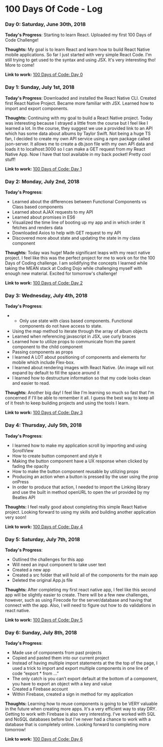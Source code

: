 # 100 Days Of Code - Log

### Day 0: Saturday, June 30th, 2018

**Today's Progress**: Starting to learn React. Uploaded my first 100 Days of Code Challenge!

**Thoughts:** My goal is to learn React and learn how to build React Native mobile applications. So far I just started with very simple React Code. I'm still trying to get used to the syntax and using JSX. It's very interesting tho! More to come!

**Link to work:** [100 Days of Code: Day 0](https://github.com/storrence88/100_days_of_code)


### Day 1: Sunday, July 1st, 2018

**Today's Progress**: Downloaded and installed the React Native CLI. Created first React Native Project. Became more familiar with JSX. Learned how to import and export components.

**Thoughts:** Continuing with my goal to build a React Native project. Today was interesting because I strayed a little from the course but I feel like I learned a lot. In the course, they suggest we use a provided link to an API which has some data about albums by Taylor Swift. Not being a huge TS fan, I decided to create my own API service using a npm package called json-server. It allows me to create a db.json file with my own API data and loads it to localhost:3000 so I can make a GET request from my React Native App. Now I have that tool available in my back pocket! Pretty cool stuff!

**Link to work:** [100 Days of Code: Day 1](https://github.com/storrence88/100_days_of_code/tree/master/day_1/albums)


### Day 2: Monday, July 2nd, 2018

**Today's Progress**: 
- Learned about the differences between Functional Components vs Class based components
- Learned about AJAX requests to my API
- Learned about promises in ES6
- Visualized the time line of booting up my app and in which order it fetches and renders data
- Downloaded Axios to help with GET request to my API
- Discovered more about state and updating the state in my class component

**Thoughts:** Today was huge! Made significant leaps with my react native project. I feel like this was the perfect project for me to work on for the 100 Days of Coding challenge. I am solidifying the concepts I learned while taking the MEAN stack at Coding Dojo while challenging myself with enough new material. Excited for tomorrow's challenge!

**Link to work:** [100 Days of Code: Day 2](https://github.com/storrence88/100_days_of_code/tree/master/day_2)


### Day 3: Wednesday, July 4th, 2018

**Today's Progress**: 
- - Only use state with class based components. Functional components do not have access to state.
- Using the map method to iterate through the array of album objects
- Learned when referencing javascript in JSX, use curly braces
- Learned how to utilize props to communicate from the parent component to the child component
- Passing components as props
- I learned A LOT about positioning of components and elements for mobile which include Flex-box.
- I learned about rendering images with React Native. (An image will not expand by default to fill the space around it
- I learned how to destructure information so that my code looks clean and easier to read.

**Thoughts:** Another big day! I feel like I'm learning so much so fast that I'm concerned if I'll be able to remember it all. I guess the best way to keep all of it fresh to keep building projects and using the tools I learn. 

**Link to work:** [100 Days of Code: Day 3](https://github.com/storrence88/100_days_of_code/tree/master/day_3)


### Day 4: Thursday, July 5th, 2018

**Today's Progress**: 
- I learned how to make my application scroll by importing and using ScrollView
- How to create button component and style it
- Making the button component have a UX response when clicked by fading the opacity
- How to make the button component reusable by utilizing props
- Producing an action when a button is pressed by the user using the prop onPress
- In order to produce that action, I needed to import the Linking library and use the built in method openURL to open the url provided by my Beatles API

**Thoughts:** I feel really good about completing this simple React Native project. Looking forward to using my skills and building another application very soon!

**Link to work:** [100 Days of Code: Day 4](https://github.com/storrence88/100_days_of_code/tree/master/day_4)


### Day 5: Saturday, July 7th, 2018

**Today's Progress**: 
- Outlined the challenges for this app
- Will need an input component to take user text
- Created a new app
- Created a src folder that will hold all of the components for the main app
- Deleted the original App.js file

**Thoughts:** After completing my first react native app, I feel like this second app will be slightly easier to create. There will be a few new challenges, however, such as using Firecode for the server/database and having that connect with the app. Also, I will need to figure out how to do validations in react native.

**Link to work:** [100 Days of Code: Day 5](https://github.com/storrence88/100_days_of_code/tree/master/day_5)


### Day 6: Sunday, July 8th, 2018

**Today's Progress**: 
- Made use of components from past projects
- Copied and pasted them into our current project
- Instead of having multiple import statements at the the top of the page, I used a trick to import and export multiple components in one line of code “export * from …”
- The only catch is you can’t export default at the bottom of a component, you have to export an object with a key and value
- Created a Firebase account
- Within Firebase, created a sign in method for my application

**Thoughts:** Learning how to reuse components is going to be VERY valuable in the future when creating more apps. It's a very efficient way to stay DRY. Getting to work with Firebase is also very interesting. I've worked with SQL and NoSQL databases before but I've never had a chance to work with a database that is completely online. Looking forward to completing more tomorrow!

**Link to work:** [100 Days of Code: Day 6](https://github.com/storrence88/100_days_of_code/tree/master/day_6)